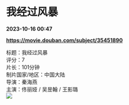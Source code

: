 # 我经过风暴

**2023-10-16 00:47**

**https://movie.douban.com/subject/35451890**

标题：我经过风暴  
评分：7  
片长：101分钟  
制片国家/地区：中国大陆  
导演：秦海燕  
主演：佟丽娅 / 吴昱翰 / 王影璐  
![](https://img1.doubanio.com/view/photo/s_ratio_poster/public/p2896816460.jpg)